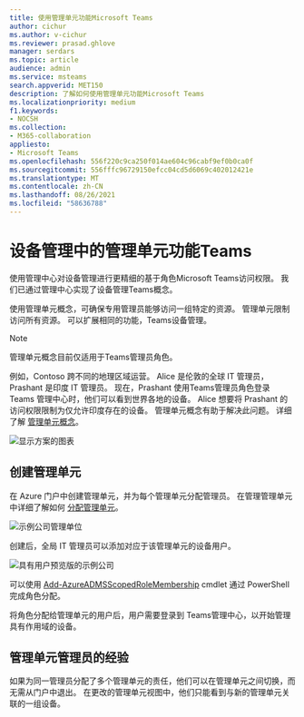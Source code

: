 ```yaml
---
title: 使用管理单元功能Microsoft Teams
author: cichur
ms.author: v-cichur
ms.reviewer: prasad.ghlove
manager: serdars
ms.topic: article
audience: admin
ms.service: msteams
search.appverid: MET150
description: 了解如何使用管理单元功能Microsoft Teams
ms.localizationpriority: medium
f1.keywords:
- NOCSH
ms.collection:
- M365-collaboration
appliesto:
- Microsoft Teams
ms.openlocfilehash: 556f220c9ca250f014ae604c96cabf9ef0b0ca0f
ms.sourcegitcommit: 556fffc96729150efcc04cd5d6069c402012421e
ms.translationtype: MT
ms.contentlocale: zh-CN
ms.lasthandoff: 08/26/2021
ms.locfileid: "58636788"
---
```

# <a name="administrative-unit-functionality-for-device-management-in-teams"></a>设备管理中的管理单元功能Teams

使用管理中心对设备管理进行更精细的基于角色Microsoft Teams访问权限。 我们已通过管理中心实现了设备管理Teams概念。

使用管理单元概念，可确保专用管理员能够访问一组特定的资源。 管理单元限制访问所有资源。 可以扩展相同的功能，Teams设备管理。

> [!NOTE]
> 管理单元概念目前仅适用于Teams管理员角色。

例如，Contoso 跨不同的地理区域运营。 Alice 是伦敦的全球 IT 管理员，Prashant 是印度 IT 管理员。 现在，Prashant 使用Teams管理员角色登录 Teams 管理中心时，他们可以看到世界各地的设备。 Alice 想要将 Prashant 的访问权限限制为仅允许印度存在的设备。 管理单元概念有助于解决此问题。 详细了解 [管理单元概念](/azure/active-directory/roles/administrative-units)。

![显示方案的图表](media/au-diagram.png)

## <a name="creation-of-administrative-units"></a>创建管理单元

在 Azure 门户中创建管理单元，并为每个管理单元分配管理员。 在管理管理单元 中详细了解如何 [分配管理单元](/azure/active-directory/roles/admin-units-manage)。

![示例公司管理单位](media/au-example.png)

创建后，全局 IT 管理员可以添加对应于该管理单元的设备用户。

![具有用户预览版的示例公司](media/au-example2.png)

可以使用 [Add-AzureADMSScopedRoleMembership](/powershell/module/azuread/add-azureadmsscopedrolemembership?view=azureadps-2.0) cmdlet 通过 PowerShell 完成角色分配。

将角色分配给管理单元的用户后，用户需要登录到 Teams管理中心，以开始管理具有作用域的设备。

## <a name="experience-for-administrative-unit-admin"></a>管理单元管理员的经验

如果为同一管理员分配了多个管理单元的责任，他们可以在管理单元之间切换，而无需从门户中退出。 在更改的管理单元视图中，他们只能看到与新的管理单元关联的一组设备。
